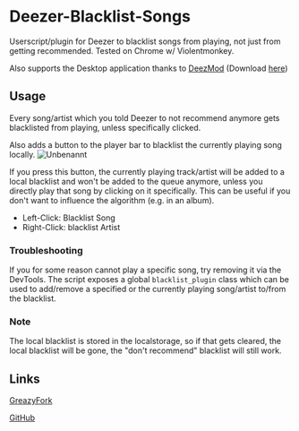 # Deezer-Blacklist-Songs
Userscript/plugin for Deezer to blacklist songs from playing, not just from getting recommended.
Tested on Chrome w/ Violentmonkey.

Also supports the Desktop application thanks to [DeezMod](https://github.com/bertigert/DeezMod) (Download [here](https://github.com/bertigert/DeezMod/tree/main/plugins/blacklist_songs))

## Usage
Every song/artist which you told Deezer to not recommend anymore gets blacklisted from playing, unless specifically clicked.

Also adds a button to the player bar to blacklist the currently playing song locally.
![Unbenannt](https://github.com/user-attachments/assets/0b6f78b6-2046-489c-94c9-884782725652)

If you press this button, the currently playing track/artist will be added to a local blacklist and won't be added to the queue anymore, unless you directly play that song by clicking on it specifically. This can be useful if you don't want to influence the algorithm (e.g. in an album).

- Left-Click: Blacklist Song
- Right-Click: blacklist Artist

### Troubleshooting
If you for some reason cannot play a specific song, try removing it via the DevTools. The script exposes a global `blacklist_plugin` class which can be used to add/remove a specified or the currently playing song/artist to/from the blacklist.

### Note
The local blacklist is stored in the localstorage, so if that gets cleared, the local blacklist will be gone, the "don't recommend" blacklist will still work.


## Links
[GreazyFork](https://greasyfork.org/en/scripts/541034-deezer-blacklist-songs)

[GitHub](https://github.com/bertigert/Deezer-Blacklist-Songs)
